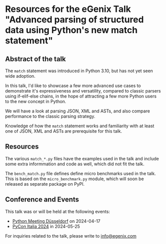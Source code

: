 
# Resources for the eGenix Talk "Advanced parsing of structured data using Python's new match statement"

## Abstract of the talk

The `match` statement was introduced in Python 3.10, but has not yet seen wide adoption.

In this talk, I'd like to showcase a few more advanced use cases to demonstrate it's expressiveness and versatility, compared to classic parsers using if-elif-else chains, in the hope of attracting a few more Python users to the new concept in Python.

We will have a look at parsing JSON, XML and ASTs, and also compare performance to the classic parsing strategy.

Knowledge of how the `match` statement works and familiarity with at least one of JSON, XML and ASTs are prerequisite for this talk.

## Resources

The various `match_*.py` files have the examples used in the talk and include some extra informmation and code as well, which did not fit the talk.

The `bench_match.py` file defines define micro benchmarks used in the talk. This is based on the `micro_benchmark.py` module, which will soon be released as separate package on PyPI.

## Conference and Events

This talk was or will be held at the following events:
- [Python Meeting Düsseldorf](https://pyddf.de/) on 2024-04-17
- [PyCon Italia 2024](https://2024.pycon.it/en/event/advanced-parsing-of-structured-data-using-pythons-new-match-statement) in 2024-05-25

For inquiries related to the talk, please write to info@egenix.com

